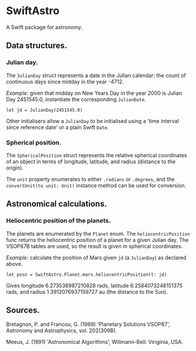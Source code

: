 # SwiftAstro

A Swift package for astronomy.

## Data structures.

### Julian day.

The `JulianDay` struct represents a date in the Julian calendar: the count of continuous days since midday in the year -4712.

*Example:* given that midday on New Years Day in the year 2000 is Julian Day 2451545.0, instantiate the corresponding `JulianDate`.

`let jd = JulianDay(2451545.0)`

Other initialisers allow a `JulianDay` to be initialised using a 'time interval since reference date' or a plain Swift `Date`.

### Spherical position.

The `SphericalPosition` struct represents the relative spherical coordinates of an object in terms of longitude, latitude, and radius (distance to the origin).

The `unit` property enumerates to either `.radians` or `.degrees`, and the `convertUnit(to unit: Unit)` instance method can be used for conversion.

## Astronomical calculations.

### Heliocentric position of the planets.

The planets are enumerated by the `Planet` enum. The `heliocentricPosition` func returns the heliocentric position of a planet for a given Julian day. The VSOP87B tables are used, so the result is given in spherical coordinates.

*Example:* calculate the position of Mars given `jd` (a `JulianDay`) as declared above.

`let posn = SwiftAstro.Planet.mars.heliocentricPosition(t: jd)`

Gives longitude 6.273538987210828 rads, latitude 6.2584073248151375 rads, and radius 1.3912076937159727 au (the distance to the Sun).

## Sources.

Bretagnon, P. and Francou, G. (1988) 'Planetary Solutions VSOP87', Astronomy and Astrophysics, vol. 202(309B).

Meeus, J. (1991) 'Astronomical Algorithms', Willmann-Bell: Viriginia, USA.
